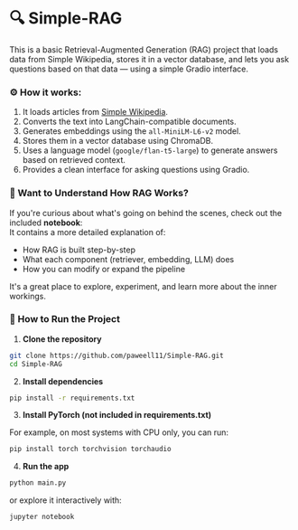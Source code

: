 # 🔍 Simple-RAG

This is a basic Retrieval-Augmented Generation (RAG) project that loads data from Simple Wikipedia, stores it in a vector database, and lets you ask questions based on that data — using a simple Gradio interface.


### ⚙️ How it works:
1. It loads articles from [Simple Wikipedia](https://simple.wikipedia.org).
2. Converts the text into LangChain-compatible documents.
3. Generates embeddings using the `all-MiniLM-L6-v2` model.
4. Stores them in a vector database using ChromaDB.
5. Uses a language model (`google/flan-t5-large`) to generate answers based on retrieved context.
6. Provides a clean interface for asking questions using Gradio.


### 🧠 Want to Understand How RAG Works?

If you're curious about what's going on behind the scenes, check out the included **notebook**:  
It contains a more detailed explanation of:
- How RAG is built step-by-step
- What each component (retriever, embedding, LLM) does
- How you can modify or expand the pipeline

It's a great place to explore, experiment, and learn more about the inner workings.

### 🚀 How to Run the Project
1. **Clone the repository**
```bash
git clone https://github.com/paweell11/Simple-RAG.git
cd Simple-RAG
```

2. **Install dependencies**
```bash
pip install -r requirements.txt
```
3. **Install PyTorch (not included in requirements.txt)**

For example, on most systems with CPU only, you can run:
```bash
pip install torch torchvision torchaudio
```

4. **Run the app** 
```bash
python main.py
```
or explore it interactively with:
```bash
jupyter notebook
```

